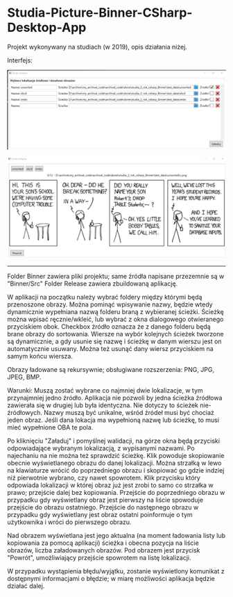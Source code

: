 # Studia-Picture-Binner-CSharp-Desktop-App

Projekt wykonywany na studiach (w 2019), opis działania niżej.

Interfejs:

![Wybór ścieżek](https://github.com/Sinity/Studia-Picture-Binner-CSharp-Desktop-App/blob/master/interface_screenshoot.png?raw=true)

![Sortowanie zdjęć z/do wcześniej określonych ścieżek](https://github.com/Sinity/Studia-Picture-Binner-CSharp-Desktop-App/blob/master/interface_screenshoot_2.png?raw=true)

--------------


Folder Binner zawiera pliki projektu; same źródła napisane przezemnie są w "Binner/Src"
Folder Release zawiera zbuildowaną aplikację.

W aplikacji na początku należy wybrać foldery między którymi będą przenoszone obrazy.
Można pominąć wpisywanie nazwy, będzie wtedy dynamicznie wypełniana nazwą folderu braną z wybieranej ścieżki.
Ścieżkę można wpisać ręcznie/wkleić, lub wybrać z okna dialogowego otwieranego przyciskiem obok.
Checkbox źródło oznacza że z danego folderu będą brane obrazy do sortowania.
Wiersze na wybór kolejnych ścieżek tworzone są dynamicznie, a gdy usunie się nazwę i ścieżkę w danym wierszu jest on automatycznie usuwany.
Można też usunąć dany wiersz przyciskiem na samym końcu wiersza.

Obrazy ładowane są rekursywnie; obsługiwane rozszerzenia: PNG, JPG, JPEG, BMP.

Warunki:
	Muszą zostać wybrane co najmniej dwie lokalizacje, w tym przynajmniej jedno źródło.
	Aplikacja nie pozwoli by jedna ścieżka źródłowa zawierała się w drugiej lub była identyczna. Nie dotyczy to ścieżek nie-źródłowych.
	Nazwy muszą być unikalne, wśród źródeł musi być chociaż jeden obraz.
	Jeśli dana lokacja ma wypełnioną nazwę lub ścieżkę, to musi mieć wypełnione OBA te pola.
	
Po kliknięciu "Załaduj" i pomyślnej walidacji, na górze okna będą przyciski odpowiadające wybranym lokalizacją, z wypisanymi nazwami.
Po najechaniu na nie można też sprawdzić ścieżkę. Klik powoduje skopiowanie obecnie wyświetlanego obrazu do danej lokalizacji.
Można strzałką w lewo na klawiaturze wrócić do poprzedniego obrazu i skopiować go gdzie indziej niż pierwotnie wybrano, czy nawet spowrotem.
Klik przycisku który odpowiada lokalizacji w której obraz już jest zrobi to samo co strzałka w prawo; przejście dalej bez kopiowania.
Przejście do poprzedniego obrazu w przypadku gdy wyświetlany obraz jest pierwszy na liście spowoduje przejście do obrazu ostatniego. 
Przejście do następnego obrazu w przypadku gdy wyświetlany jest obraz ostatni poinformuje o tym użytkownika i wróci do pierwszego obrazu.

Nad obrazem wyświetlana jest jego aktualna (na moment ładowania listy lub kopiowania za pomocą aplikacji) ścieżka i obecna pozycja na liście obrazów, liczba załadowanych obrazów.
Pod obrazem jest przycisk "Powrót", umożliwiający przejście spowrotem na listę lokalizacji.

W przypadku wystąpienia błędu/wyjątku, zostanie wyświetlony komunikat z dostępnymi informacjami o błędzie; w miarę możliwości aplikacja będzie działać dalej.
